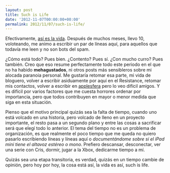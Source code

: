 ```yaml
---
layout: post
title: Such is Life
date: '2012-11-07T00:00:00+00:00'
permalink: 2012/11/07/such-is-life/
---
```

Efectivamente, [así es la vida](http://www.phrases.org.uk/meanings/such-is-life.html). Después de muchos meses, llevo 10, voloteando, me animo a escribir un par de líneas aquí, para aquellos que todavía me leen y no son bots del spam.

¿Cómo está todo? Pues bien. ¿Contento? Pues sí. ¿Con mucho curro? Pues también. Creo que eso resume perfectamente todo este periodo en el que no ha habido **mehagustados**, ni otros posts más sensibleros sobre mi alocada paranoia personal. Me gustaría retomar esa parte, mi vida de bloguero, volver a escribir asiduamente por aquí en el Resistance, retomar mis contactos, volver a escribir en [applesfera](http://applesfera.com) pero lo veo difícil amigos. Y es difícil por varios factores que me cuesta horrores ordenar por importancia, pero que todos contribuyen en mayor o menor medida que siga en esta situación.

Pienso que el motivo principal quizás sea la falta de tiempo, cuando uno está volcado en una historia, pero volcado de lleno en un proyecto importante, el resto pasa a un segundo plano y entre las cosas a sacrificar será que elegí todo lo anterior. El tema del tiempo no es un problema de organización, es que realmente el poco tiempo que me queda no quiero pasarlo escribiendo líneas y líneas aquí o _documentándome sobre si el iPad mini tiene el altavoz estéreo o mono_. Prefiero descansar, desconectar, ver una serie con Cris, dormir, jugar a la Xbox, dedicarme tiempo a mí.

Quizás sea una etapa transitoria, es verdad, quizás en un tiempo cambie de opinión, pero hoy por hoy, la cosa está así, la vida es así, such is life.
